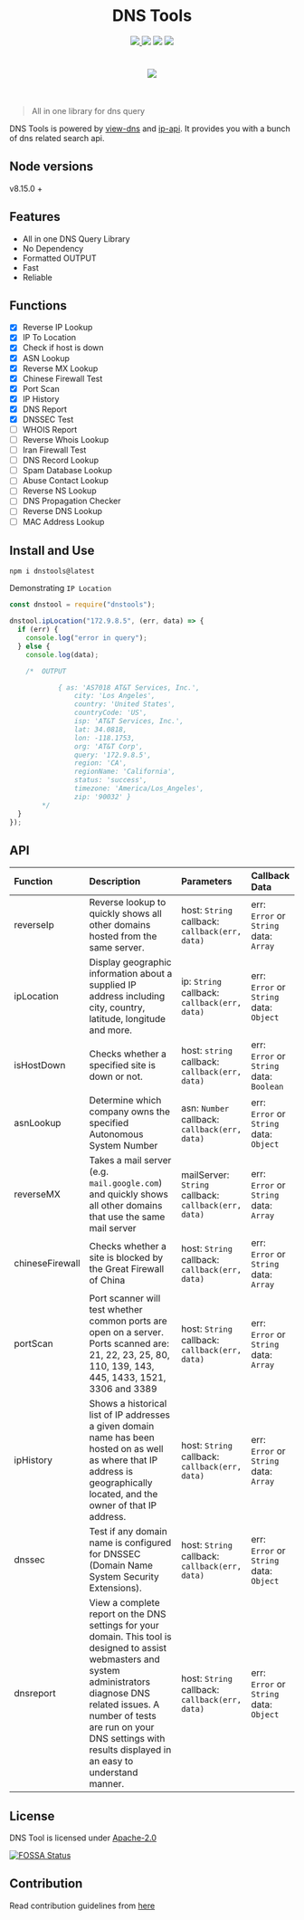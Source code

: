 <h1 align="center">
DNS Tools
</h1>
<p align="center">

<a href="https://travis-ci.org/tbhaxor/node-dnstools">
    <img src="https://img.shields.io/travis/tbhaxor/node-dnstools.svg?style=flat-square">
  </a>
    <img src="https://img.shields.io/npm/l/dnstools.svg?style=flat-square">
    <img src="https://img.shields.io/badge/Package%20Version-v2.0.0-yellow.svg?style=flat-square">
    <img src="https://img.shields.io/npm/dw/dnstools.svg?style=flat-square">
</p>
<h1 align="center">
<a href="https://nodei.co/npm/dnstools/"><img src="https://nodei.co/npm/dnstools.png?downloads=true&downloadRank=true&stars=true"></a>
</h1>
<br>

> All in one library for dns query

DNS Tools is powered by [view-dns](https://viewdns.info) and [ip-api](http://ip-api.com). It provides you with a bunch of dns related search api.

## Node versions

v8.15.0 +

## Features

- All in one DNS Query Library
- No Dependency
- Formatted OUTPUT
- Fast
- Reliable

## Functions

- [x] Reverse IP Lookup
- [x] IP To Location
- [x] Check if host is down
- [x] ASN Lookup
- [x] Reverse MX Lookup
- [x] Chinese Firewall Test
- [x] Port Scan
- [x] IP History
- [x] DNS Report
- [x] DNSSEC Test
- [ ] WHOIS Report
- [ ] Reverse Whois Lookup
- [ ] Iran Firewall Test
- [ ] DNS Record Lookup
- [ ] Spam Database Lookup
- [ ] Abuse Contact Lookup
- [ ] Reverse NS Lookup
- [ ] DNS Propagation Checker
- [ ] Reverse DNS Lookup
- [ ] MAC Address Lookup

## Install and Use

    npm i dnstools@latest

Demonstrating `IP Location`

```js
const dnstool = require("dnstools");

dnstool.ipLocation("172.9.8.5", (err, data) => {
  if (err) {
    console.log("error in query");
  } else {
    console.log(data);

    /*  OUTPUT

            { as: 'AS7018 AT&T Services, Inc.',
                city: 'Los Angeles',
                country: 'United States',
                countryCode: 'US',
                isp: 'AT&T Services, Inc.',
                lat: 34.0818,
                lon: -118.1753,
                org: 'AT&T Corp',
                query: '172.9.8.5',
                region: 'CA',
                regionName: 'California',
                status: 'success',
                timezone: 'America/Los_Angeles',
                zip: '90032' }
        */
  }
});
```

## API

| Function        | Description                                                                                                                                                                                                                                                          | Parameters                                                | Callback Data                                 |
| :-------------- | :------------------------------------------------------------------------------------------------------------------------------------------------------------------------------------------------------------------------------------------------------------------- | :-------------------------------------------------------- | :-------------------------------------------- |
| reverseIp       | Reverse lookup to quickly shows all other domains hosted from the same server.                                                                                                                                                                                       | host: `String` <br> callback: `callback(err, data)`       | err: `Error` or `String` <br> data: `Array`   |
| ipLocation      | Display geographic information about a supplied IP address including city, country, latitude, longitude and more.                                                                                                                                                    | ip: `String` <br> callback: `callback(err, data)`         | err: `Error` or `String` <br> data: `Object`  |
| isHostDown      | Checks whether a specified site is down or not.                                                                                                                                                                                                                      | host: `string` <br> callback: `callback(err, data)`       | err: `Error` or `String` <br> data: `Boolean` |
| asnLookup       | Determine which company owns the specified Autonomous System Number                                                                                                                                                                                                  | asn: `Number` <br> callback: `callback(err, data)`        | err: `Error` or `String` <br> data: `Object`  |
| reverseMX       | Takes a mail server (e.g. `mail.google.com`) and quickly shows all other domains that use the same mail server                                                                                                                                                       | mailServer: `String` <br> callback: `callback(err, data)` | err: `Error` or `String` <br> data: `Array`   |
| chineseFirewall | Checks whether a site is blocked by the Great Firewall of China                                                                                                                                                                                                      | host: `String` <br> callback: `callback(err, data)`       | err: `Error` or `String` <br> data: `Array`   |
| portScan        | Port scanner will test whether common ports are open on a server. Ports scanned are: 21, 22, 23, 25, 80, 110, 139, 143, 445, 1433, 1521, 3306 and 3389                                                                                                               | host: `String` <br> callback: `callback(err, data)`       | err: `Error` or `String` <br> data: `Array`   |
| ipHistory       | Shows a historical list of IP addresses a given domain name has been hosted on as well as where that IP address is geographically located, and the owner of that IP address.                                                                                         | host: `String` <br> callback: `callback(err, data)`       | err: `Error` or `String` <br> data: `Array`   |
| dnssec          | Test if any domain name is configured for DNSSEC (Domain Name System Security Extensions).                                                                                                                                                                           | host: `String` <br> callback: `callback(err, data)`       | err: `Error` or `String` <br> data: `Object`  |
| dnsreport       | View a complete report on the DNS settings for your domain. This tool is designed to assist webmasters and system administrators diagnose DNS related issues. A number of tests are run on your DNS settings with results displayed in an easy to understand manner. | host: `String` <br> callback: `callback(err, data)`       | err: `Error` or `String` <br> data: `Object`  |

## License

DNS Tool is licensed under [Apache-2.0](https://github.com/tbhaxor/dnstools/blob/master/LICENSE)

[![FOSSA Status](https://app.fossa.io/api/projects/git%2Bgithub.com%2Ftbhaxor%2Fnode-dnstools.svg?type=large)](https://app.fossa.io/projects/git%2Bgithub.com%2Ftbhaxor%2Fnode-dnstools?ref=badge_large)

## Contribution

Read contribution guidelines from [here](https://github.com/tbhaxor/dnstools/blob/master/CONTRIBUTING.md)
